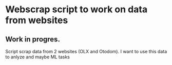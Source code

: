 # Webscrap script to work on data from websites

## Work in progres. 
Script scrap data from 2 websites (OLX and Otodom). I want to use this data to anlyze and maybe ML tasks
